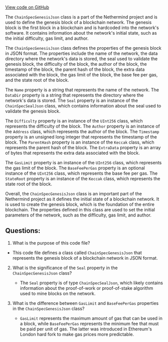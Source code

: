 [View code on GitHub](https://github.com/NethermindEth/nethermind/src/Nethermind/Nethermind.Specs/ChainSpecStyle/Json/ChainSpecGenesisJson.cs)

The `ChainSpecGenesisJson` class is a part of the Nethermind project and is used to define the genesis block of a blockchain network. The genesis block is the first block in a blockchain and is hardcoded into the network's software. It contains information about the network's initial state, such as the initial difficulty, gas limit, and author.

The `ChainSpecGenesisJson` class defines the properties of the genesis block in JSON format. The properties include the name of the network, the data directory where the network's data is stored, the seal used to validate the genesis block, the difficulty of the block, the author of the block, the timestamp of the block, the parent hash of the block, the extra data associated with the block, the gas limit of the block, the base fee per gas, and the state root of the block.

The `Name` property is a string that represents the name of the network. The `DataDir` property is a string that represents the directory where the network's data is stored. The `Seal` property is an instance of the `ChainSpecSealJson` class, which contains information about the seal used to validate the genesis block.

The `Difficulty` property is an instance of the `UInt256` class, which represents the difficulty of the block. The `Author` property is an instance of the `Address` class, which represents the author of the block. The `Timestamp` property is an unsigned long integer that represents the timestamp of the block. The `ParentHash` property is an instance of the `Keccak` class, which represents the parent hash of the block. The `ExtraData` property is an array of bytes that represents the extra data associated with the block.

The `GasLimit` property is an instance of the `UInt256` class, which represents the gas limit of the block. The `BaseFeePerGas` property is an optional instance of the `UInt256` class, which represents the base fee per gas. The `StateRoot` property is an instance of the `Keccak` class, which represents the state root of the block.

Overall, the `ChainSpecGenesisJson` class is an important part of the Nethermind project as it defines the initial state of a blockchain network. It is used to create the genesis block, which is the foundation of the entire blockchain. The properties defined in this class are used to set the initial parameters of the network, such as the difficulty, gas limit, and author.
## Questions: 
 1. What is the purpose of this code file?
   - This code file defines a class called `ChainSpecGenesisJson` that represents the genesis block of a blockchain network in JSON format.

2. What is the significance of the `Seal` property in the `ChainSpecGenesisJson` class?
   - The `Seal` property is of type `ChainSpecSealJson`, which likely contains information about the proof-of-work or proof-of-stake algorithm used to mine blocks on the network.

3. What is the difference between `GasLimit` and `BaseFeePerGas` properties in the `ChainSpecGenesisJson` class?
   - `GasLimit` represents the maximum amount of gas that can be used in a block, while `BaseFeePerGas` represents the minimum fee that must be paid per unit of gas. The latter was introduced in Ethereum's London hard fork to make gas prices more predictable.